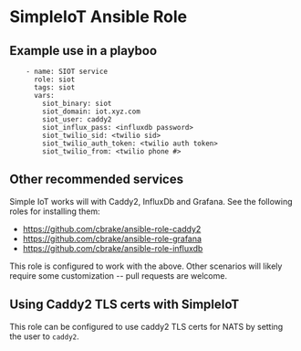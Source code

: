 # SimpleIoT Ansible Role

## Example use in a playboo

```
    - name: SIOT service
      role: siot
      tags: siot
      vars:
        siot_binary: siot
        siot_domain: iot.xyz.com
        siot_user: caddy2
        siot_influx_pass: <influxdb password>
        siot_twilio_sid: <twilio sid>
        siot_twilio_auth_token: <twilio auth token>
        siot_twilio_from: <twilio phone #>

```

## Other recommended services

Simple IoT works will with Caddy2, InfluxDb and Grafana. See the following roles
for installing them:

- https://github.com/cbrake/ansible-role-caddy2
- https://github.com/cbrake/ansible-role-grafana
- https://github.com/cbrake/ansible-role-influxdb

This role is configured to work with the above. Other scenarios will likely
require some customization -- pull requests are welcome.

## Using Caddy2 TLS certs with SimpleIoT

This role can be configured to use caddy2 TLS certs for NATS by setting the user
to `caddy2`.
